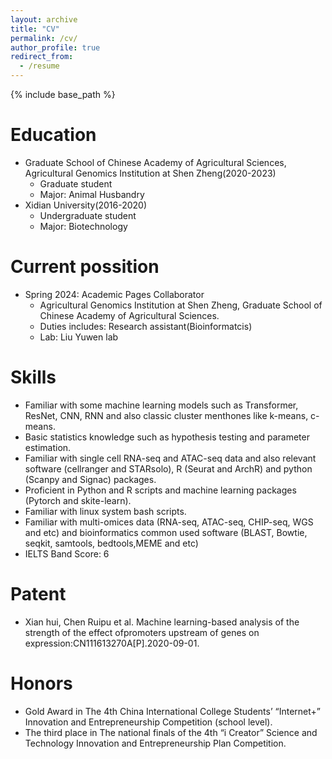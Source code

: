 ```yaml
---
layout: archive
title: "CV"
permalink: /cv/
author_profile: true
redirect_from:
  - /resume
---
```


{% include base_path %}

Education
======
* Graduate School of Chinese Academy of Agricultural Sciences, Agricultural Genomics Institution at Shen Zheng(2020-2023)
  * Graduate student
  * Major: Animal Husbandry
* Xidian University(2016-2020)
  * Undergraduate student
  * Major: Biotechnology

Current possition
======
* Spring 2024: Academic Pages Collaborator
  * Agricultural Genomics Institution at Shen Zheng, Graduate School of Chinese Academy of Agricultural Sciences.
  * Duties includes: Research assistant(Bioinformatcis)
  * Lab: Liu Yuwen lab

Skills
======
* Familiar with some machine learning models such as Transformer, ResNet, CNN, RNN and also classic cluster menthones like k-means, c-means.
* Basic statistics knowledge such as hypothesis testing and parameter estimation.
* Familiar with single cell RNA-seq and ATAC-seq data and also relevant software (cellranger and STARsolo), R (Seurat and ArchR) and python (Scanpy and Signac) packages.
* Proficient in Python and R scripts and machine learning packages (Pytorch and skite-learn).
* Familiar with linux system bash scripts.
* Familiar with multi-omices data (RNA-seq, ATAC-seq, CHIP-seq, WGS and etc) and bioinformatics common used software (BLAST, Bowtie, seqkit, samtools, bedtools,MEME and etc)
* IELTS Band Score: 6

Patent
======
* Xian hui, Chen Ruipu et al. Machine learning-based analysis of the strength of the effect ofpromoters upstream of genes on expression:CN111613270A[P].2020-09-01.
  
Honors
======
* Gold Award in The 4th China International College Students’ “Internet+” Innovation and Entrepreneurship Competition (school level).
* The third place in The national finals of the 4th “i Creator” Science and Technology Innovation and Entrepreneurship Plan Competition.
